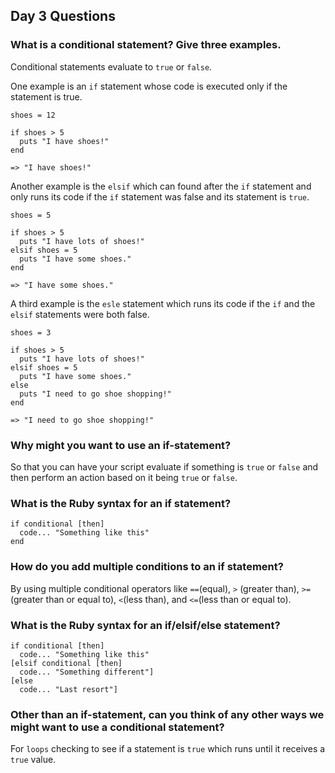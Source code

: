 ## Day 3 Questions

### What is a conditional statement? Give three examples.

Conditional statements evaluate to `true` or `false`.

One example is an `if` statement whose code is executed only if the statement is true.
```
shoes = 12

if shoes > 5
  puts "I have shoes!"
end

=> "I have shoes!"
```

Another example is the `elsif` which can found after the `if` statement and only runs its code if the `if` statement was false and its statement is `true`.
```
shoes = 5

if shoes > 5
  puts "I have lots of shoes!"
elsif shoes = 5
  puts "I have some shoes."
end

=> "I have some shoes."
```

A third example is the `esle` statement which runs its code if the `if` and the `elsif` statements were both false.
```
shoes = 3

if shoes > 5
  puts "I have lots of shoes!"
elsif shoes = 5
  puts "I have some shoes."
else
  puts "I need to go shoe shopping!"
end

=> "I need to go shoe shopping!"
```

### Why might you want to use an if-statement?

So that you can have your script evaluate if something is `true` or `false` and then perform an action based on it being `true` or `false`.

### What is the Ruby syntax for an if statement?

```
if conditional [then]
  code... "Something like this"
end
```

### How do you add multiple conditions to an if statement?

By using multiple conditional operators like `==`(equal), `>` (greater than), `>=`(greater than or equal to), `<`(less than), and `<=`(less than or equal to).

### What is the Ruby syntax for an if/elsif/else statement?

```
if conditional [then]
  code... "Something like this"
[elsif conditional [then]
  code... "Something different"]
[else
  code... "Last resort"]
```

### Other than an if-statement, can you think of any other ways we might want to use a conditional statement?

For `loops` checking to see if a statement is `true` which runs until it receives a `true` value.
